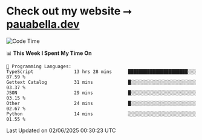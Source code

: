 # Check out my website ⭢ [pauabella.dev](https://pauabella.dev)

<!--START_SECTION:waka-->
![Code Time](http://img.shields.io/badge/Code%20Time-4%2C486%20hrs%2019%20mins-blue)

📊 **This Week I Spent My Time On** 

```text
💬 Programming Languages: 
TypeScript               13 hrs 28 mins      ██████████████████████░░░   87.59 % 
Gettext Catalog          31 mins             █░░░░░░░░░░░░░░░░░░░░░░░░   03.37 % 
JSON                     29 mins             █░░░░░░░░░░░░░░░░░░░░░░░░   03.15 % 
Other                    24 mins             █░░░░░░░░░░░░░░░░░░░░░░░░   02.67 % 
Python                   14 mins             ░░░░░░░░░░░░░░░░░░░░░░░░░   01.55 % 
```


 Last Updated on 02/06/2025 00:30:23 UTC
<!--END_SECTION:waka-->
